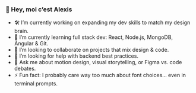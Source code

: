 ### 👋 Hey, moi c’est Alexis

- 🛠 I’m currently working on expanding my dev skills to match my design brain.
- 🌱 I’m currently learning full stack dev: React, Node.js, MongoDB, Angular & Git.
- 👯 I’m looking to collaborate on projects that mix design & code.
- 🤔 I’m looking for help with backend best practices.
- 💬 Ask me about motion design, visual storytelling, or Figma vs. code debates.
- ⚡ Fun fact: I probably care way too much about font choices… even in terminal prompts.
